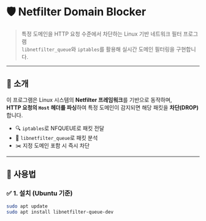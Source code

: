 # 🛡️ Netfilter Domain Blocker

> 특정 도메인을 HTTP 요청 수준에서 차단하는 Linux 기반 네트워크 필터 프로그램  
> `libnetfilter_queue`와 `iptables`를 활용해 실시간 도메인 필터링을 구현합니다.

---

## 📌 소개

이 프로그램은 Linux 시스템의 **Netfilter 프레임워크**를 기반으로 동작하며,  
**HTTP 요청의 `Host` 헤더를 파싱**하여 특정 도메인이 감지되면 해당 패킷을 **차단(DROP)** 합니다.

- 🔍 `iptables`로 NFQUEUE로 패킷 전달  
- 🧠 `libnetfilter_queue`로 패킷 분석  
- ✂️ 지정 도메인 포함 시 즉시 차단

---

## 🧰 사용법

### ✅ 1. 설치 (Ubuntu 기준)

```bash
sudo apt update
sudo apt install libnetfilter-queue-dev
